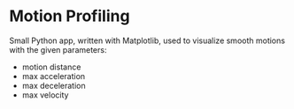 # Motion Profiling

Small Python app, written with Matplotlib, used to visualize smooth motions with the given parameters:
- motion distance
- max acceleration
- max deceleration
- max velocity
